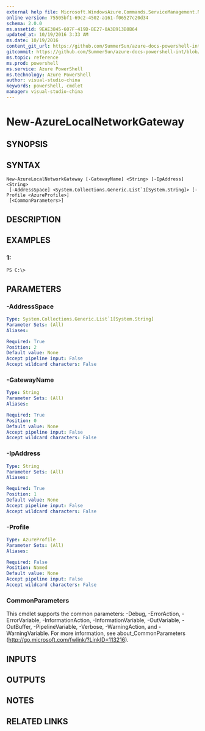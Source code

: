```yaml
---
external help file: Microsoft.WindowsAzure.Commands.ServiceManagement.Network.dll-Help.xml
online version: 75505bf1-69c2-4502-a161-f06527c20d34
schema: 2.0.0
ms.assetid: 9EAE3845-607F-419D-BE27-0A3B913B0B64
updated_at: 10/19/2016 3:33 AM
ms.date: 10/19/2016
content_git_url: https://github.com/SummerSun/azure-docs-powershell-int/blob/master/azureps-cmdlets-docs/ServiceManagement/Azure.Networking/v0.9.8/New-AzureLocalNetworkGateway.md
gitcommit: https://github.com/SummerSun/azure-docs-powershell-int/blob/c0d1e448da01261236e9ece01ca5c2a98effbf31/azureps-cmdlets-docs/ServiceManagement/Azure.Networking/v0.9.8/New-AzureLocalNetworkGateway.md
ms.topic: reference
ms.prod: powershell
ms.service: Azure PowerShell
ms.technology: Azure PowerShell
author: visual-studio-china
keywords: powershell, cmdlet
manager: visual-studio-china
---
```


# New-AzureLocalNetworkGateway

## SYNOPSIS

## SYNTAX

```
New-AzureLocalNetworkGateway [-GatewayName] <String> [-IpAddress] <String>
 [-AddressSpace] <System.Collections.Generic.List`1[System.String]> [-Profile <AzureProfile>]
 [<CommonParameters>]
```

## DESCRIPTION

## EXAMPLES

### 1:
```
PS C:\>
```

## PARAMETERS

### -AddressSpace
```yaml
Type: System.Collections.Generic.List`1[System.String]
Parameter Sets: (All)
Aliases: 

Required: True
Position: 2
Default value: None
Accept pipeline input: False
Accept wildcard characters: False
```

### -GatewayName
```yaml
Type: String
Parameter Sets: (All)
Aliases: 

Required: True
Position: 0
Default value: None
Accept pipeline input: False
Accept wildcard characters: False
```

### -IpAddress
```yaml
Type: String
Parameter Sets: (All)
Aliases: 

Required: True
Position: 1
Default value: None
Accept pipeline input: False
Accept wildcard characters: False
```

### -Profile
```yaml
Type: AzureProfile
Parameter Sets: (All)
Aliases: 

Required: False
Position: Named
Default value: None
Accept pipeline input: False
Accept wildcard characters: False
```

### CommonParameters
This cmdlet supports the common parameters: -Debug, -ErrorAction, -ErrorVariable, -InformationAction, -InformationVariable, -OutVariable, -OutBuffer, -PipelineVariable, -Verbose, -WarningAction, and -WarningVariable. For more information, see about_CommonParameters (http://go.microsoft.com/fwlink/?LinkID=113216).

## INPUTS

## OUTPUTS

## NOTES

## RELATED LINKS


